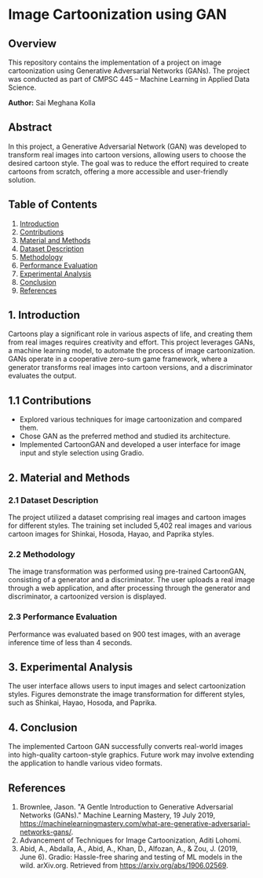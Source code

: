 # Image Cartoonization using GAN

## Overview

This repository contains the implementation of a project on image cartoonization using Generative Adversarial Networks (GANs). The project was conducted as part of CMPSC 445 – Machine Learning in Applied Data Science.

**Author:** Sai Meghana Kolla

## Abstract

In this project, a Generative Adversarial Network (GAN) was developed to transform real images into cartoon versions, allowing users to choose the desired cartoon style. The goal was to reduce the effort required to create cartoons from scratch, offering a more accessible and user-friendly solution.

## Table of Contents

1. [Introduction](#1-introduction)
2. [Contributions](#11-contributions)
3. [Material and Methods](#2-material-and-methods)
4. [Dataset Description](#21-dataset-description)
5. [Methodology](#22-methodology)
6. [Performance Evaluation](#23-performance-evaluation)
7. [Experimental Analysis](#3-experimental-analysis)
8. [Conclusion](#4-conclusion)
9. [References](#references)

## 1. Introduction

Cartoons play a significant role in various aspects of life, and creating them from real images requires creativity and effort. This project leverages GANs, a machine learning model, to automate the process of image cartoonization. GANs operate in a cooperative zero-sum game framework, where a generator transforms real images into cartoon versions, and a discriminator evaluates the output.

## 1.1 Contributions

- Explored various techniques for image cartoonization and compared them.
- Chose GAN as the preferred method and studied its architecture.
- Implemented CartoonGAN and developed a user interface for image input and style selection using Gradio.

## 2. Material and Methods

### 2.1 Dataset Description

The project utilized a dataset comprising real images and cartoon images for different styles. The training set included 5,402 real images and various cartoon images for Shinkai, Hosoda, Hayao, and Paprika styles.

### 2.2 Methodology

The image transformation was performed using pre-trained CartoonGAN, consisting of a generator and a discriminator. The user uploads a real image through a web application, and after processing through the generator and discriminator, a cartoonized version is displayed.

### 2.3 Performance Evaluation

Performance was evaluated based on 900 test images, with an average inference time of less than 4 seconds.

## 3. Experimental Analysis

The user interface allows users to input images and select cartoonization styles. Figures demonstrate the image transformation for different styles, such as Shinkai, Hayao, Hosoda, and Paprika.

## 4. Conclusion

The implemented Cartoon GAN successfully converts real-world images into high-quality cartoon-style graphics. Future work may involve extending the application to handle various video formats.

## References

1. Brownlee, Jason. "A Gentle Introduction to Generative Adversarial Networks (GANs)." Machine Learning Mastery, 19 July 2019, https://machinelearningmastery.com/what-are-generative-adversarial-networks-gans/.
2. Advancement of Techniques for Image Cartoonization, Aditi Lohomi.
3. Abid, A., Abdalla, A., Abid, A., Khan, D., Alfozan, A., & Zou, J. (2019, June 6). Gradio: Hassle-free sharing and testing of ML models in the wild. arXiv.org. Retrieved from https://arxiv.org/abs/1906.02569.
